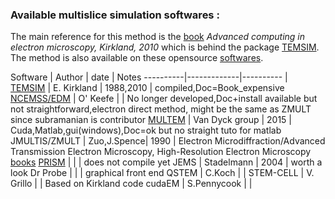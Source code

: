 

### Available multislice simulation softwares :

The main reference for this method is the [book](#https://rd.springer.com/book/10.1007/978-1-4419-6533-2)
*Advanced computing in electron microscopy, Kirkland, 2010* which is behind
the package [TEMSIM](#https://github.com/jhgorse/kirkland/tree/master/temsim).
The method is also available on these opensource [softwares](/notes/multislice_EM_softwares).


Software  | Author      | date      | Notes
----------|-------------|---------- |       
[TEMSIM](#https://github.com/jhgorse/kirkland/tree/master/temsim)           | E. Kirkland    | 1988,2010 | compiled,Doc=Book_expensive
[NCEMSS/EDM](http://www.numis.northwestern.edu/edm/documentation/ncemss.htm)    | O' Keefe       |           | No longer developed,Doc+install available but not straightforward,electron direct method, might be the same as ZMULT since subramanian is contributor
[MULTEM](https://github.com/Ivanlh20/MULTEM)                                | Van Dyck group | 2015      | Cuda,Matlab,gui(windows),Doc=ok but no straight tuto for matlab
JMULTIS/ZMULT   | Zuo,J.Spence| 1990      | Electron Microdiffraction/Advanced Transmission Electron Microscopy, High-Resolution Electron Microscopy [books](Spence)
[PRISM](#https://prism-em.com/docs-outputs/)     | | | does not compile yet
JEMS      | Stadelmann  | 2004      | worth a look
Dr Probe  |             |           | graphical front end
QSTEM     | C.Koch      |           |
STEM-CELL | V. Grillo   |           | Based on Kirkland code
cudaEM    | S.Pennycook |           |
